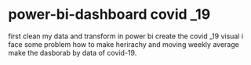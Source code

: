 # power-bi-dashboard covid _19
first clean my data and transform in power bi 
create the covid _19 visual 
i face some problem how to make herirachy and moving weekly average
make the dasborab by data of covid-19.
